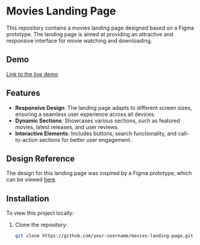 # Movies Landing Page

This repository contains a movies landing page designed based on a Figma prototype. The landing page is aimed at providing an attractive and responsive interface for movie watching and downloading.

## Demo

[Link to the live demo](https://majd-awwad.github.io/movies-landing-page/)

## Features

- **Responsive Design**: The landing page adapts to different screen sizes, ensuring a seamless user experience across all devices.
- **Dynamic Sections**: Showcases various sections, such as featured movies, latest releases, and user reviews.
- **Interactive Elements**: Includes buttons, search functionality, and call-to-action sections for better user engagement.

## Design Reference

The design for this landing page was inspired by a Figma prototype, which can be viewed [here](https://www.figma.com/design/fxEphwDmfR6WMKwhwFMsbM/Movies-Watching-%26-Downloading-Website-Landing-Page-(Community)?node-id=0-1&node-type=CANVAS&t=WAHJHlRSk5cRWdVd-0).

## Installation

To view this project locally:

1. Clone the repository:
   ```bash
   git clone https://github.com/your-username/movies-landing-page.git
